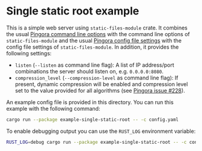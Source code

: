 # Single static root example

This is a simple web server using `static-files-module` crate. It combines the usual [Pingora command line options](https://docs.rs/pingora-core/0.1.1/pingora_core/server/configuration/struct.Opt.html) with the command line options of `static-files-module` and the usual [Pingora config file settings](https://docs.rs/pingora-core/0.1.1/pingora_core/server/configuration/struct.ServerConf.html) with the config file settings of `static-files-module`. In addition, it provides the following settings:

* `listen` (`--listen` as command line flag): A list of IP address/port combinations the server should listen on, e.g. `0.0.0.0:8080`.
* `compression_level` (`--compression-level` as command line flag): If present, dynamic compression will be enabled and compression level set to the value provided for all algorithms (see [Pingora issue #228](https://github.com/cloudflare/pingora/issues/228)).

An example config file is provided in this directory. You can run this example with the following command:

```sh
cargo run --package example-single-static-root -- -c config.yaml
```

To enable debugging output you can use the `RUST_LOG` environment variable:

```sh
RUST_LOG=debug cargo run --package example-single-static-root -- -c config.yaml
```
